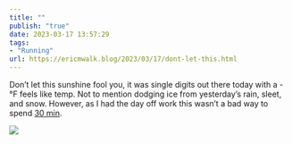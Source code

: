 ```yaml
---
title: ""
publish: "true"
date: 2023-03-17 13:57:29
tags:
- "Running"
url: https://ericmwalk.blog/2023/03/17/dont-let-this.html
---
```

Don’t let this sunshine fool you, it was single digits out there today with a -°F feels like temp. Not to mention dodging ice from yesterday’s rain, sleet, and snow. However, as I had the day off work this wasn’t a bad way to spend [30 min](http://www.strava.com/activities/8731114657).

![](https://ericmwalk.blog/uploads/2023/f9363cf170.jpg)